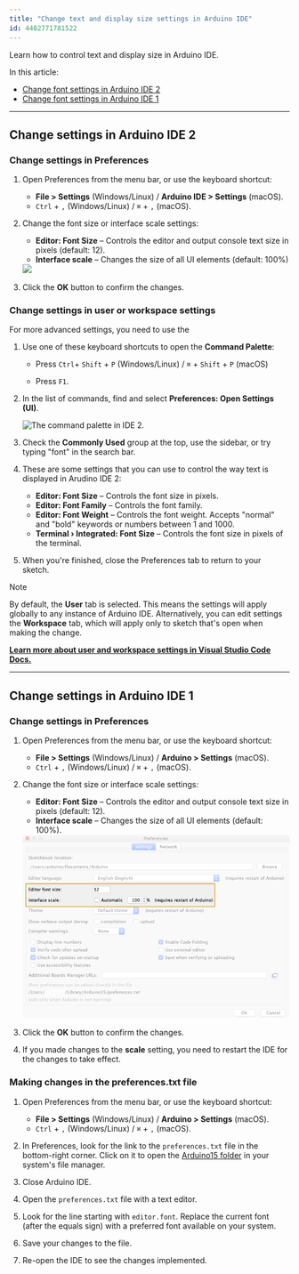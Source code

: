 ```yaml
---
title: "Change text and display size settings in Arduino IDE"
id: 4402771781522
---
```


Learn how to control text and display size in Arduino IDE.

In this article:

* [Change font settings in Arduino IDE 2](#ide2)
* [Change font settings in Arduino IDE 1](#ide1)

---

<a id="ide2"></a>

## Change settings in Arduino IDE 2

### Change settings in Preferences

1. Open Preferences from the menu bar, or use the keyboard shortcut:
   * **File > Settings** (Windows/Linux) / **Arduino IDE > Settings** (macOS).
   * `Ctrl` + `,` (Windows/Linux) / `⌘` + `,` (macOS).

2. Change the font size or interface scale settings:

   * **Editor: Font Size** – Controls the editor and output console text size in pixels (default: 12).
   * **Interface scale** – Changes the size of all UI elements (default: 100%)

   <img src="img/IDE-2-preferences.png" width=800px>

3. Click the **OK** button to confirm the changes.

### Change settings in user or workspace settings

For more advanced settings, you need to use the

1. Use one of these keyboard shortcuts to open the **Command Palette**:

   * Press `Ctrl`+ `Shift` + `P` (Windows/Linux) / `⌘` + `Shift` + `P` (macOS)

   * Press `F1`.

2. In the list of commands, find and select **Preferences: Open Settings (UI)**.

   ![The command palette in IDE 2.](img/command-palette.png)

3. Check the **Commonly Used** group at the top, use the sidebar, or try typing "font" in the search bar.

4. These are some settings that you can use to control the way text is displayed in Arudino IDE 2:

   * **Editor: Font Size** – Controls the font size in pixels.
   * **Editor: Font Family** – Controls the font family.
   * **Editor: Font Weight** – Controls the font weight. Accepts "normal" and "bold" keywords or numbers between 1 and 1000.
   * **Terminal › Integrated: Font Size** – Controls the font size in pixels of the terminal.

5. When you're finished, close the Preferences tab to return to your sketch.

> [!NOTE]
> By default, the **User** tab is selected. This means the settings will apply globally to any instance of Arduino IDE. Alternatively, you can edit settings the **Workspace** tab, which will apply only to sketch that's open when making the change.

**[Learn more about user and workspace settings in Visual Studio Code Docs.](https://code.visualstudio.com/docs/getstarted/settings)**

---

<a id="ide1"></a>

## Change settings in Arduino IDE 1

### Change settings in Preferences

1. Open Preferences from the menu bar, or use the keyboard shortcut:
   * **File > Settings** (Windows/Linux) / **Arduino > Settings** (macOS).
   * `Ctrl` + `,` (Windows/Linux) / `⌘` + `,` (macOS).

2. Change the font size or interface scale settings:

   * **Editor: Font Size** – Controls the editor and output console text size in pixels (default: 12).
   * **Interface scale** – Changes the size of all UI elements (default: 100%).

   <img src="img/IDE-preferences.png" width=800px%>

3. Click the **OK** button to confirm the changes.

4. If you made changes to the **scale** setting, you need to restart the IDE for the changes to take effect.

### Making changes in the preferences.txt file

1. Open Preferences from the menu bar, or use the keyboard shortcut:
   * **File > Settings** (Windows/Linux) / **Arduino > Settings** (macOS).
   * `Ctrl` + `,` (Windows/Linux) / `⌘` + `,` (macOS).

2. In Preferences, look for the link to the `preferences.txt` file in the bottom-right corner. Click on it to open the [Arduino15 folder](https://support.arduino.cc/hc/en-us/articles/360018448279-Open-the-Arduino15-folder) in your system's file manager.

3. Close Arduino IDE.

4. Open the `preferences.txt` file with a text editor.

5. Look for the line starting with `editor.font`. Replace the current font (after the equals sign) with a preferred font available on your system.

6. Save your changes to the file.

7. Re-open the IDE to see the changes implemented.
